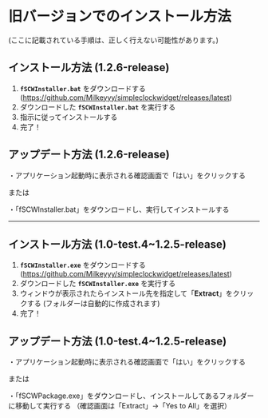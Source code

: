 # 旧バージョンでのインストール方法
(ここに記載されている手順は、正しく行えない可能性があります。)


## インストール方法 (1.2.6-release)
1. **`fSCWInstaller.bat`** をダウンロードする (https://github.com/Milkeyyy/simpleclockwidget/releases/latest)
2. ダウンロードした **`fSCWInstaller.bat`** を実行する
3. 指示に従ってインストールする
4. 完了！

## アップデート方法 (1.2.6-release)
・アプリケーション起動時に表示される確認画面で「はい」をクリックする

または

・「fSCWInstaller.bat」をダウンロードし、実行してインストールする

---

## インストール方法 (1.0-test.4~1.2.5-release)
1. **`fSCWInstaller.exe`** をダウンロードする (https://github.com/Milkeyyy/simpleclockwidget/releases/latest)
2. ダウンロードした **`fSCWInstaller.exe`** を実行する
3. ウィンドウが表示されたらインストール先を指定して「**Extract**」をクリックする (フォルダーは自動的に作成されます)
4. 完了！

## アップデート方法 (1.0-test.4~1.2.5-release)
・アプリケーション起動時に表示される確認画面で「はい」をクリックする

または

・「fSCWPackage.exe」をダウンロードし、インストールしてあるフォルダーに移動して実行する
（確認画面は「Extract」→「Yes to All」を選択）
